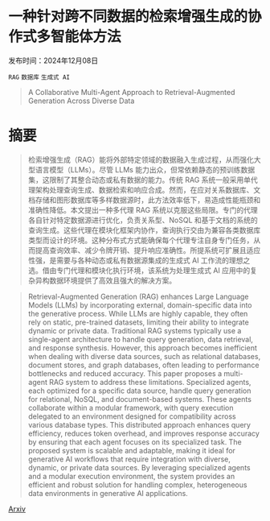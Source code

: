 # 一种针对跨不同数据的检索增强生成的协作式多智能体方法

发布时间：2024年12月08日

`RAG` `数据库` `生成式 AI`

> A Collaborative Multi-Agent Approach to Retrieval-Augmented Generation Across Diverse Data

# 摘要

> 检索增强生成（RAG）能将外部特定领域的数据融入生成过程，从而强化大型语言模型（LLMs）。尽管 LLMs 能力出众，但常依赖静态的预训练数据集，这限制了其整合动态或私有数据的能力。传统 RAG 系统一般采用单代理架构处理查询生成、数据检索和响应合成。然而，在应对关系数据库、文档存储和图形数据库等多样数据源时，此方法效率低下，易造成性能瓶颈和准确性降低。本文提出一种多代理 RAG 系统以克服这些局限。专门的代理各自针对特定数据源进行优化，负责关系型、NoSQL 和基于文档的系统的查询生成。这些代理在模块化框架内协作，查询执行交由为兼容各类数据库类型而设计的环境。这种分布式方式能确保每个代理专注自身专门任务，从而提高查询效率、减少令牌开销、提升响应准确性。所提系统可扩展且适应性强，是需要与各种动态或私有数据源集成的生成式 AI 工作流的理想之选。借由专门代理和模块化执行环境，该系统为处理生成式 AI 应用中的复杂异构数据环境提供了高效且强大的解决方案。

> Retrieval-Augmented Generation (RAG) enhances Large Language Models (LLMs) by incorporating external, domain-specific data into the generative process. While LLMs are highly capable, they often rely on static, pre-trained datasets, limiting their ability to integrate dynamic or private data. Traditional RAG systems typically use a single-agent architecture to handle query generation, data retrieval, and response synthesis. However, this approach becomes inefficient when dealing with diverse data sources, such as relational databases, document stores, and graph databases, often leading to performance bottlenecks and reduced accuracy. This paper proposes a multi-agent RAG system to address these limitations. Specialized agents, each optimized for a specific data source, handle query generation for relational, NoSQL, and document-based systems. These agents collaborate within a modular framework, with query execution delegated to an environment designed for compatibility across various database types. This distributed approach enhances query efficiency, reduces token overhead, and improves response accuracy by ensuring that each agent focuses on its specialized task. The proposed system is scalable and adaptable, making it ideal for generative AI workflows that require integration with diverse, dynamic, or private data sources. By leveraging specialized agents and a modular execution environment, the system provides an efficient and robust solution for handling complex, heterogeneous data environments in generative AI applications.

[Arxiv](https://arxiv.org/abs/2412.05838)